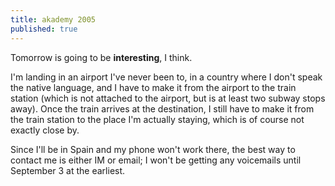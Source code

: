 ```yaml
---
title: akademy 2005
published: true
---
```


Tomorrow is going to be **interesting**, I think.

I'm landing in an airport I've never been to, in a country where I don't
speak the native language, and I have to make it from the airport to the
train station (which is not attached to the airport, but is at least two
subway stops away). Once the train arrives at the destination, I still
have to make it from the train station to the place I'm actually
staying, which is of course not exactly close by.

Since I'll be in Spain and my phone won't work there, the best way to
contact me is either IM or email; I won't be getting any voicemails
until September 3 at the earliest.
